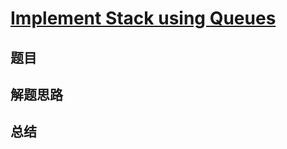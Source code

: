 # [Implement Stack using Queues](https://leetcode.com/problems/implement-stack-using-queues/)
## 题目


## 解题思路


## 总结


